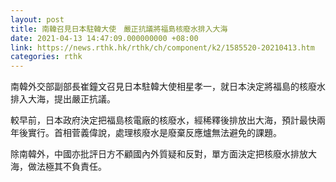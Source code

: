 ```yaml
---
layout: post
title: 南韓召見日本駐韓大使　嚴正抗議將福島核廢水排入大海
date: 2021-04-13 14:47:09.000000000 +08:00
link: https://news.rthk.hk/rthk/ch/component/k2/1585520-20210413.htm
categories: rthk
---
```


南韓外交部副部長崔鐘文召見日本駐韓大使相星孝一，就日本決定將福島的核廢水排入大海，提出嚴正抗議。

較早前，日本政府決定把福島核電廠的核廢水，經稀釋後排放出大海，預計最快兩年後實行。首相菅義偉說，處理核廢水是廢棄反應爐無法避免的課題。

除南韓外，中國亦批評日方不顧國內外質疑和反對，單方面決定把核廢水排放大海，做法極其不負責任。
